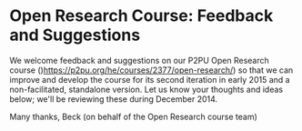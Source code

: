 # Open Research Course: Feedback and Suggestions 

We welcome feedback and suggestions on our P2PU Open Research course ([](https://p2pu.org/he/courses/2377/open-research/))https://p2pu.org/he/courses/2377/open-research/) so that we can improve and develop the course for its second iteration in early 2015 and a non-facilitated, standalone version. Let us know your thoughts and ideas below; we'll be reviewing these during December 2014. 

Many thanks, Beck (on behalf of the Open Research course team) 